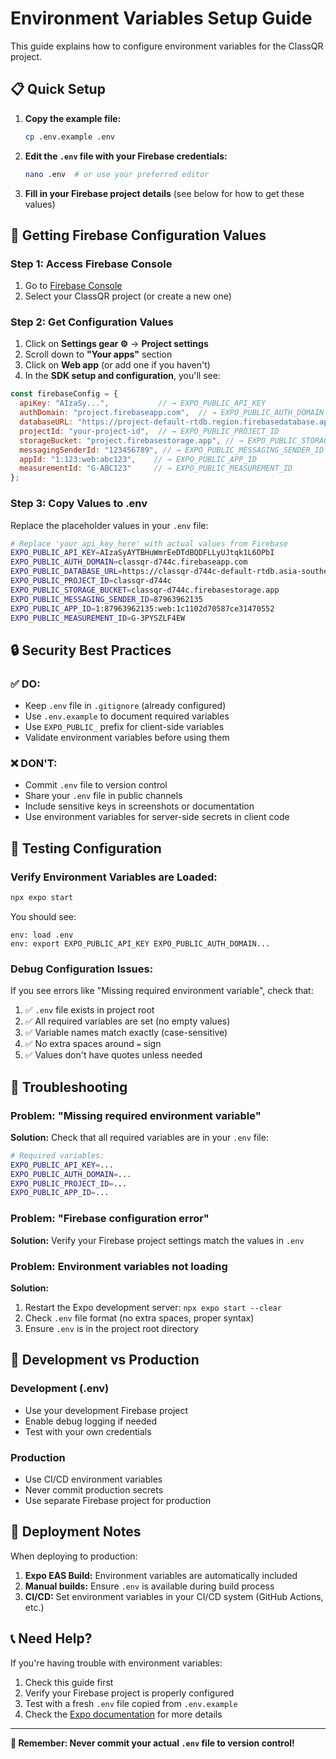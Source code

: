 # Environment Variables Setup Guide

This guide explains how to configure environment variables for the ClassQR project.

## 📋 Quick Setup

1. **Copy the example file:**
   ```bash
   cp .env.example .env
   ```

2. **Edit the `.env` file with your Firebase credentials:**
   ```bash
   nano .env  # or use your preferred editor
   ```

3. **Fill in your Firebase project details** (see below for how to get these values)

## 🔑 Getting Firebase Configuration Values

### Step 1: Access Firebase Console
1. Go to [Firebase Console](https://console.firebase.google.com/)
2. Select your ClassQR project (or create a new one)

### Step 2: Get Configuration Values
1. Click on **Settings gear ⚙️** → **Project settings**
2. Scroll down to **"Your apps"** section
3. Click on **Web app** (or add one if you haven't)
4. In the **SDK setup and configuration**, you'll see:

```javascript
const firebaseConfig = {
  apiKey: "AIzaSy...",           // → EXPO_PUBLIC_API_KEY
  authDomain: "project.firebaseapp.com",  // → EXPO_PUBLIC_AUTH_DOMAIN
  databaseURL: "https://project-default-rtdb.region.firebasedatabase.app", // → EXPO_PUBLIC_DATABASE_URL
  projectId: "your-project-id",  // → EXPO_PUBLIC_PROJECT_ID
  storageBucket: "project.firebasestorage.app", // → EXPO_PUBLIC_STORAGE_BUCKET
  messagingSenderId: "123456789", // → EXPO_PUBLIC_MESSAGING_SENDER_ID
  appId: "1:123:web:abc123",    // → EXPO_PUBLIC_APP_ID
  measurementId: "G-ABC123"     // → EXPO_PUBLIC_MEASUREMENT_ID
};
```

### Step 3: Copy Values to .env
Replace the placeholder values in your `.env` file:

```bash
# Replace 'your_api_key_here' with actual values from Firebase
EXPO_PUBLIC_API_KEY=AIzaSyAYTBHuWmrEeDTdBQDFLLyUJtqk1L6OPbI
EXPO_PUBLIC_AUTH_DOMAIN=classqr-d744c.firebaseapp.com
EXPO_PUBLIC_DATABASE_URL=https://classqr-d744c-default-rtdb.asia-southeast1.firebasedatabase.app
EXPO_PUBLIC_PROJECT_ID=classqr-d744c
EXPO_PUBLIC_STORAGE_BUCKET=classqr-d744c.firebasestorage.app
EXPO_PUBLIC_MESSAGING_SENDER_ID=87963962135
EXPO_PUBLIC_APP_ID=1:87963962135:web:1c1102d70587ce31470552
EXPO_PUBLIC_MEASUREMENT_ID=G-3PYSZLF4EW
```

## 🔒 Security Best Practices

### ✅ DO:
- Keep `.env` file in `.gitignore` (already configured)
- Use `.env.example` to document required variables
- Use `EXPO_PUBLIC_` prefix for client-side variables
- Validate environment variables before using them

### ❌ DON'T:
- Commit `.env` file to version control
- Share your `.env` file in public channels
- Include sensitive keys in screenshots or documentation
- Use environment variables for server-side secrets in client code

## 🧪 Testing Configuration

### Verify Environment Variables are Loaded:
```bash
npx expo start
```

You should see:
```
env: load .env
env: export EXPO_PUBLIC_API_KEY EXPO_PUBLIC_AUTH_DOMAIN...
```

### Debug Configuration Issues:
If you see errors like "Missing required environment variable", check that:

1. ✅ `.env` file exists in project root
2. ✅ All required variables are set (no empty values)
3. ✅ Variable names match exactly (case-sensitive)
4. ✅ No extra spaces around `=` sign
5. ✅ Values don't have quotes unless needed

## 🔧 Troubleshooting

### Problem: "Missing required environment variable"
**Solution:** Check that all required variables are in your `.env` file:
```bash
# Required variables:
EXPO_PUBLIC_API_KEY=...
EXPO_PUBLIC_AUTH_DOMAIN=...  
EXPO_PUBLIC_PROJECT_ID=...
EXPO_PUBLIC_APP_ID=...
```

### Problem: "Firebase configuration error"
**Solution:** Verify your Firebase project settings match the values in `.env`

### Problem: Environment variables not loading
**Solution:** 
1. Restart the Expo development server: `npx expo start --clear`
2. Check `.env` file format (no extra spaces, proper syntax)
3. Ensure `.env` is in the project root directory

## 📝 Development vs Production

### Development (.env)
- Use your development Firebase project
- Enable debug logging if needed
- Test with your own credentials

### Production
- Use CI/CD environment variables
- Never commit production secrets
- Use separate Firebase project for production

## 🚀 Deployment Notes

When deploying to production:

1. **Expo EAS Build:** Environment variables are automatically included
2. **Manual builds:** Ensure `.env` is available during build process
3. **CI/CD:** Set environment variables in your CI/CD system (GitHub Actions, etc.)

## 📞 Need Help?

If you're having trouble with environment variables:

1. Check this guide first
2. Verify your Firebase project is properly configured
3. Test with a fresh `.env` file copied from `.env.example`
4. Check the [Expo documentation](https://docs.expo.dev/guides/environment-variables/) for more details

---

**🔐 Remember: Never commit your actual `.env` file to version control!**